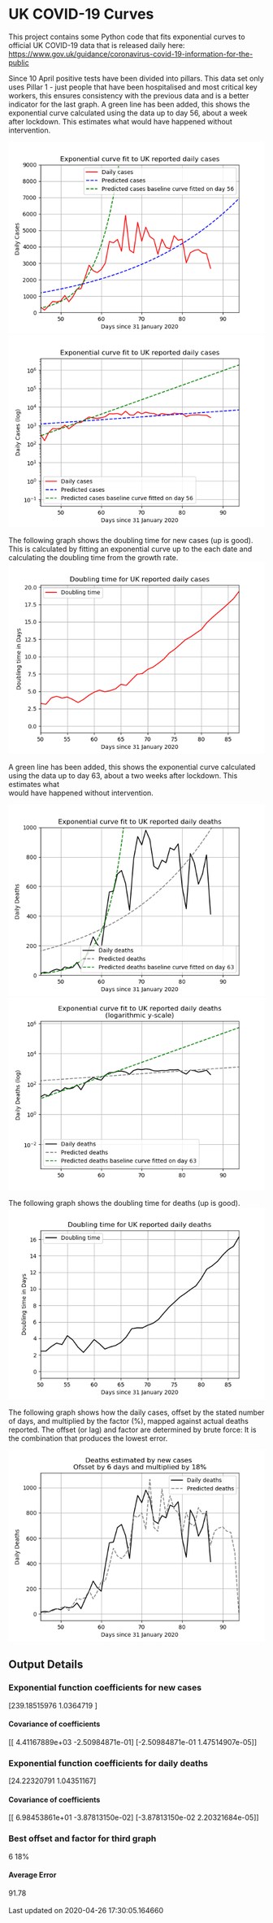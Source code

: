# UK COVID-19 Curves

This project contains some Python code that fits exponential curves to
official UK COVID-19 data that is released daily here: https://www.gov.uk/guidance/coronavirus-covid-19-information-for-the-public

Since 10 April positive tests have been divided into pillars. This data set only uses Pillar 1 -  just people that have been hospitalised and most critical key workers,
this ensures consistency with the previous data and is a better indicator for
the last graph.
A green line has been added, this shows the exponential curve calculated using
the data up to day 56, about a week after lockdown. This estimates what would
have happened without intervention.

![Graph of actual cases and exponential curve](./out/cases.png)
![Graph of actual cases and exponential curve](./out/cases-log.png)

The following graph shows the doubling time for new cases (up is good).
This is calculated by fitting an exponential curve up to the each date
and calculating the doubling time from the growth rate.
![Graph of actual cases and exponential curve](./out/casesdt.png)

A green line has been added, this shows the exponential curve calculated using
the data up to day 63, about a two weeks after lockdown. This estimates what  
would have happened without intervention.

![Graph of actual cases and exponential deaths](./out/deaths.png)
![Graph of actual cases and exponential deaths](./out/deaths-log.png)

The following graph shows the doubling time for deaths (up is good).
![Graph of actual cases and exponential curve](./out/deathsdt.png)

The following graph shows how the daily cases, offset by the stated number of days,
and  multiplied by the factor (%), mapped against actual deaths reported.
The offset (or lag) and factor are determined by brute force:
It is the combination that produces the lowest error.

![Graph of predicted deaths based on earlier new cases](./out/cases-deaths.png)

Output Details
--------------
<h3>Exponential function coefficients for new cases</h3>
[239.18515976   1.0364719 ]
<h4>Covariance of coefficients</h4>
[[ 4.41167889e+03 -2.50984871e-01]
 [-2.50984871e-01  1.47514907e-05]]
<h3>Exponential function coefficients for daily deaths</h3>
[24.22320791  1.04351167]
<h4>Covariance of coefficients</h4>
[[ 6.98453861e+01 -3.87813150e-02]
 [-3.87813150e-02  2.20321684e-05]] <br/>
<h3>Best offset and factor for third graph</h3>
6 18%
<h4>Average Error</h4>
91.78
<br /><br />Last updated on 2020-04-26 17:30:05.164660
